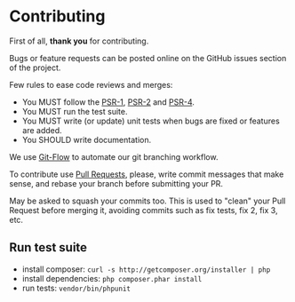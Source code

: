 Contributing
============

First of all, **thank you** for contributing.

Bugs or feature requests can be posted online on the GitHub issues section of the project.

Few rules to ease code reviews and merges:

- You MUST follow the [PSR-1](http://www.php-fig.org/psr/psr-1/), [PSR-2](http://www.php-fig.org/psr/psr-2/) and [PSR-4](http://www.php-fig.org/psr/psr-4/).
- You MUST run the test suite.
- You MUST write (or update) unit tests when bugs are fixed or features are added.
- You SHOULD write documentation.

We use [Git-Flow](http://jeffkreeftmeijer.com/2010/why-arent-you-using-git-flow/) to automate our git branching workflow.

To contribute use [Pull Requests](https://help.github.com/articles/using-pull-requests), please, write commit messages that make sense, and rebase your branch before submitting your PR.

May be asked to squash your commits too. This is used to "clean" your Pull Request before merging it, avoiding commits such as fix tests, fix 2, fix 3, etc.

Run test suite
------------

* install composer: `curl -s http://getcomposer.org/installer | php`
* install dependencies: `php composer.phar install`
* run tests: `vendor/bin/phpunit`
